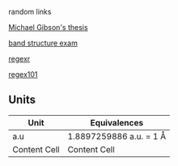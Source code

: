 random links

[Michael Gibson's thesis](http://cmt.dur.ac.uk/sjc/thesis_mcg/)

[band structure exam](http://lamp.tu-graz.ac.at/~hadley/psd/problems/band2012/s.pdf)

[regexr](https://regexr.com/)

[regex101](https://regex101.com/)


## Units

| Unit  | Equivalences |
| ------------- | ------------- |
| a.u  | 1.8897259886 a.u. = 1 &Aring;  |
| Content Cell  | Content Cell  |
